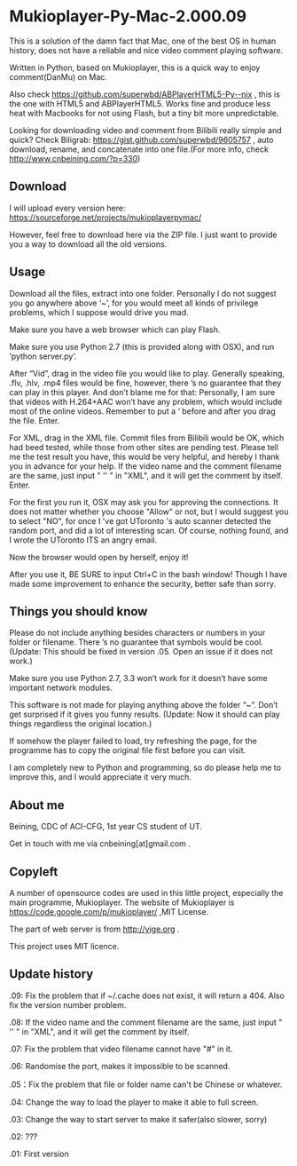 Mukioplayer-Py-Mac-2.000.09
===========================
This is a solution of the damn fact that Mac, one of the best OS in human history, does not have a reliable and nice video comment playing software.

Written in Python, based on Mukioplayer, this is a quick way to enjoy comment(DanMu) on Mac.

Also check https://github.com/superwbd/ABPlayerHTML5-Py--nix  , this is the one with HTML5 and ABPlayerHTML5. Works fine and produce less heat with Macbooks for not using Flash, but a tiny bit more unpredictable.

Looking for downloading video and comment from Bilibili really simple and quick? Check Biligrab: https://gist.github.com/superwbd/9605757  , auto download, rename, and concatenate into one file.(For more info, check http://www.cnbeining.com/?p=330)


Download
------
I will upload every version here: https://sourceforge.net/projects/mukioplayerpymac/

However, feel free to download here via the ZIP file. I just want to provide you a way to download all the old versions.

Usage
------
Download all the files, extract into one folder. Personally I do not suggest you go anywhere above ‘~’, for you would meet all kinds of privilege problems, which I suppose would drive you mad.

Make sure you have a web browser which can play Flash.

Make sure you use Python 2.7 (this is provided along with OSX), and run ‘python server.py’.

After “Vid”, drag in the video file you would like to play. Generally speaking, .flv, .hlv, .mp4 files would be fine, however, there ’s no guarantee that they can play in this player. And don’t blame me for that: Personally, I am sure that videos with H.264+AAC won’t have any problem, which would include most of the online videos. Remember to put a   ‘   before and after you drag the file. Enter.

For XML, drag in the XML file. Commit files from Bilibili would be OK, which had beed tested, while those from other sites are pending test. Please tell me the test result you have, this would be very helpful, and hereby I thank you in advance for your help. If the video name and the comment filename are the same, just input " '' " in "XML", and it will get the comment by itself. Enter.

For the first you run it, OSX may ask you for approving the connections. It does not matter whether you choose "Allow" or not, but I would suggest you to select "NO", for once I 've got UToronto 's auto scanner detected the random port, and did a lot of interesting scan. Of course, nothing found, and I wrote the UToronto ITS an angry email.

Now the browser would open by herself, enjoy it!

After you use it, BE SURE to input Ctrl+C in the bash window! Though I have made some improvement to enhance the security, better safe than sorry. 

Things you should know
-----
Please do not include anything besides characters or numbers in your folder or filename. There ’s no guarantee that symbols would be cool.
(Update: This should be fixed in version .05. Open an issue if it does not work.)

Make sure you use Python 2.7, 3.3 won’t work for it doesn’t have some important network modules.

This software is not made for playing anything above the folder “~”. Don’t get surprised if it gives you funny results.
(Update: Now it should can play things regardless the original location.)

If somehow the player failed to load, try refreshing the page, for the programme has to copy the original file first before you can visit.

I am completely new to Python and programming, so do please help me to improve this, and I would appreciate it very much.

About me
-----
Beining, CDC of ACI-CFG, 1st year CS student of UT.

Get in touch with me via cnbeining[at]gmail.com  .

Copyleft
-----
A number of opensource codes are used in this little project, especially the main programme, Mukioplayer. The website of Mukioplayer is https://code.google.com/p/mukioplayer/  ,MIT License.

The part of web server is from http://yige.org  .

This project uses MIT licence. 

Update history
-----
.09: Fix the problem that if ~/.cache does not exist, it will return a 404. Also fix the version number problem.

.08: If the video name and the comment filename are the same, just input " '' " in "XML", and it will get the comment by itself.

.07: Fix the problem that video filename cannot have "#" in it.

.06: Randomise the port, makes it impossible to be scanned.

.05：Fix the problem that file or folder name can't be Chinese or whatever.

.04: Change the way to load the player to make it able to full screen.

.03: Change the way to start server to make it safer(also slower, sorry)

.02: ???

.01: First version
